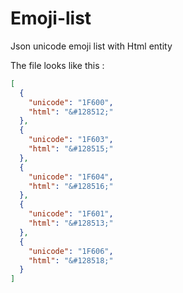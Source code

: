 # Emoji-list
Json unicode emoji list with Html entity

The file looks like this :

```json
[
  {
    "unicode": "1F600",
    "html": "&#128512;"
  },
  {
    "unicode": "1F603",
    "html": "&#128515;"
  },
  {
    "unicode": "1F604",
    "html": "&#128516;"
  },
  {
    "unicode": "1F601",
    "html": "&#128513;"
  },
  {
    "unicode": "1F606",
    "html": "&#128518;"
  }
]
```
